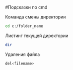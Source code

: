 #Подсказки по cmd

Команда смены директории
```sh
cd c:/folder_name
```

Листинг текущей директории
```sh
dir
```

Удаления файла
```sh
del<filename>
```